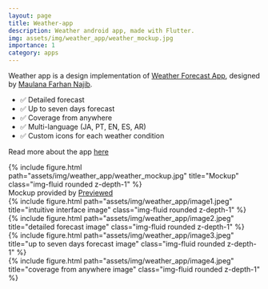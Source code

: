 ```yaml
---
layout: page
title: Weather-app
description: Weather android app, made with Flutter. 
img: assets/img/weather_app/weather_mockup.jpg
importance: 1
category: apps
---
```


Weather app is a design implementation of <a href="https://www.figma.com/community/file/885501292477669105">Weather Forecast App</a>, designed by <a href="https://www.figma.com/@maulana">Maulana Farhan Najib</a>.

<ul>
    <li>✅ Detailed forecast</li>
    <li>✅ Up to seven days forecast</li>
    <li>✅ Coverage from anywhere</li>
    <li>✅ Multi-language (JA, PT, EN, ES, AR)</li>
    <li>✅ Custom icons for each weather condition</li>
</ul>

Read more about the app <a href="https://github.com/samuel-s-marques/weather-app#readme">here</a>

<div class="row">
    <div class="col-sm mt-3 mt-md-0">
        {% include figure.html path="assets/img/weather_app/weather_mockup.jpg" title="Mockup" class="img-fluid rounded z-depth-1" %}
    </div>
</div>
<div class="caption">
    Mockup provided by <a href="https://previewed.app/">Previewed</a>
</div>

<div class="row">
    <div class="col-sm mt-3 mt-md-0">
        {% include figure.html path="assets/img/weather_app/image1.jpeg" title="intuitive interface image" class="img-fluid rounded z-depth-1" %}
    </div>
    <div class="col-sm mt-3 mt-md-0">
        {% include figure.html path="assets/img/weather_app/image2.jpeg" title="detailed forecast image" class="img-fluid rounded z-depth-1" %}
    </div>
    <div class="col-sm mt-3 mt-md-0">
        {% include figure.html path="assets/img/weather_app/image3.jpeg" title="up to seven days forecast image" class="img-fluid rounded z-depth-1" %}
    </div>
    <div class="col-sm mt-3 mt-md-0">
        {% include figure.html path="assets/img/weather_app/image4.jpeg" title="coverage from anywhere image" class="img-fluid rounded z-depth-1" %}
    </div>
</div>